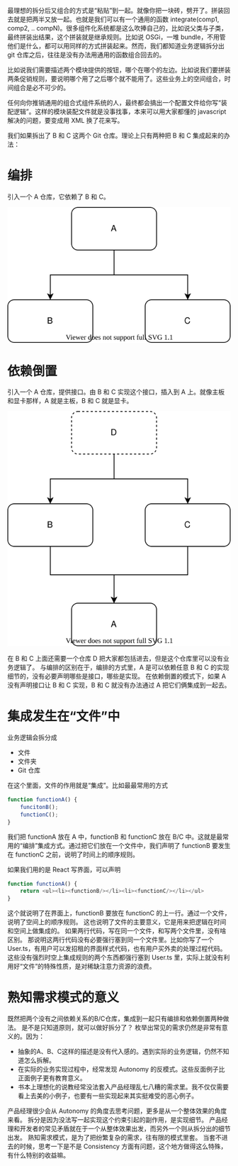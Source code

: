 最理想的拆分后又组合的方式是“粘贴”到一起。就像你把一块砖，劈开了。拼装回去就是把两半又放一起。也就是我们可以有一个通用的函数 integrate(comp1, comp2, .. compN)。很多组件化系统都是这么吹捧自己的，比如说父类与子类，最终拼装出结果，这个拼装就是继承规则。比如说 OSGi，一堆 bundle，不用管他们是什么，都可以用同样的方式拼装起来。然而，我们都知道业务逻辑拆分出 git 仓库之后，往往是没有办法用通用的函数组合回去的。

比如说我们需要描述两个模块提供的按钮，哪个在哪个的左边。比如说我们要拼装两条促销规则，要说明哪个用了之后哪个就不能用了。这些业务上的空间组合，时间组合是必不可少的。

任何向你推销通用的组合式组件系统的人，最终都会搞出一个配置文件给你写“装配逻辑”。这样的模块装配文件就是没事找事，本来可以用大家都懂的 javascript 解决的问题，要变成用 XML 换了花来写。

我们如果拆出了 B 和 C 这两个 Git 仓库。理论上只有两种把 B 和 C 集成起来的办法：

# 编排

引入一个 A 仓库，它依赖了 B 和 C。

![orchestration](./Integration-1.drawio.svg)

# 依赖倒置

引入一个 A 仓库，提供接口。由 B 和 C 实现这个接口，插入到 A 上。就像主板和显卡那样，A 就是主板，B 和 C 就是显卡。

![motherboard](./Integration-2.drawio.svg)

在 B 和 C 上面还需要一个仓库 D 把大家都包括进去，但是这个仓库里可以没有业务逻辑了。
与编排的区别在于，编排的方式里，A 是可以依赖任意 B 和 C 的实现细节的，没有必要声明哪些是接口，哪些是实现。
在依赖倒置的模式下，如果 A 没有声明接口让 B 和 C 实现，B 和 C 就没有办法通过 A 把它们俩集成到一起去。

# 集成发生在“文件”中

业务逻辑会拆分成

* 文件
* 文件夹
* Git 仓库

在这个里面，文件的作用就是“集成”。比如最最常用的方式

```ts
function functionA() {
    funcitonB();
    functionC();
}
```

我们把 functionA 放在 A 中，functionB 和 functionC 放在 B/C 中。这就是最常用的“编排”集成方式。通过把它们放在一个文件中，我们声明了 functionB 要发生在 functionC 之前，说明了时间上的顺序规则。

如果我们用的是 React 写界面，可以声明

```ts
function functionA() {
    return <ul><li><functionB/></li><li><functionC/></li></ul>
}
```

这个就说明了在界面上，functionB 要放在 functionC 的上一行。通过一个文件，说明了空间上的顺序规则。
这也说明了文件的主要意义，它是用来把逻辑在时间和空间上做集成的。
如果两行代码，写在同一个文件，和写两个文件里，没有啥区别。
那说明这两行代码没有必要强行塞到同一个文件里。比如你写了一个 User.ts，有用户可以发招租的界面样式代码，也有用户买外卖的处理过程代码。
这些没有强烈时空上集成规则的两个东西都强行塞到 User.ts 里，实际上就没有利用好“文件”的特殊性质，是对稀缺注意力资源的浪费。

# 熟知需求模式的意义

既然把两个没有之间依赖关系的B/C仓库，集成到一起只有编排和依赖倒置两种做法。
是不是只知道原则，就可以做好拆分了？
枚举出常见的需求仍然是非常有意义的。因为：

* 抽象的A、B、C这样的描述是没有代入感的。遇到实际的业务逻辑，仍然不知道怎么拆解。
* 在实际的业务实现过程中，经常发现 Autonomy 的反模式。这些反面例子比正面例子更有教育意义。
* 书本上理想化的说教经常没法套入产品经理乱七八糟的需求里。我不仅仅需要看上去美的小例子，也要有一些实现起来其实挺难受的恶心例子。

产品经理很少会从 Autonomy 的角度去思考问题，更多是从一个整体效果的角度来看。
拆分是因为没法写一起实现这个约束引起的副作用，是实现细节。
产品经理和开发者的常见矛盾就在于一个从整体效果出发，而另外一个则从拆分出的细节出发。
熟知需求模式，是为了把纷繁复杂的需求，往有限的模式里套。
当套不进去的时候，思考一下是不是 Consistency 方面有问题，这个地方做得这么特殊，有什么特别的收益嘛。